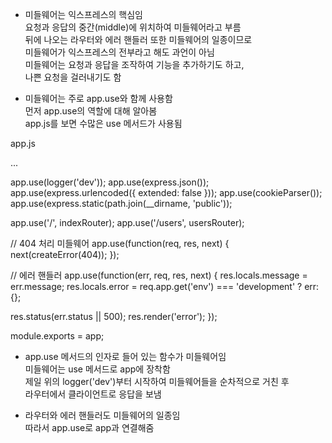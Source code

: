 
- 미들웨어는 익스프레스의 핵심임  
  요청과 응답의 중간(middle)에 위치하여 미들웨어라고 부름  
  뒤에 나오는 라우터와 에러 핸들러 또한 미들웨어의 일종이므로  
  미들웨어가 익스프레스의 전부라고 해도 과언이 아님  
  미들웨어는 요청과 응답을 조작하여 기능을 추가하기도 하고,  
  나쁜 요청을 걸러내기도 함  


- 미들웨어는 주로 app.use와 함께 사용함  
  먼저 app.use의 역할에 대해 알아봄  
  app.js를 보면 수많은 use 메서드가 사용됨  
  


app.js 

...

app.use(logger('dev'));
app.use(express.json()); 
app.use(express.urlencoded({ extended: false }));
app.use(cookieParser());
app.use(express.static(path.join(__dirname, 'public'));

app.use('/', indexRouter);
app.use('/users', usersRouter);

// 404 처리 미들웨어 
app.use(function(req, res, next) {
 next(createError(404));
});

// 에러 핸들러
app.use(function(err, req, res, next) {
  res.locals.message = err.message;
  res.locals.error = req.app.get('env') === 'development' ? err: {};
  
  res.status(err.status || 500);
  res.render('error');
});

module.exports = app;


- app.use 메서드의 인자로 들어 있는 함수가 미들웨어임  
  미들웨어는 use 메서드로 app에 장착함  
  제일 위의 logger('dev')부터 시작하여 미들웨어들을 순차적으로 거친 후  
  라우터에서 클라이언트로 응답을 보냄  
  
- 라우터와 에러 핸들러도 미들웨어의 일종임  
  따라서 app.use로 app과 연결해줌  
 


